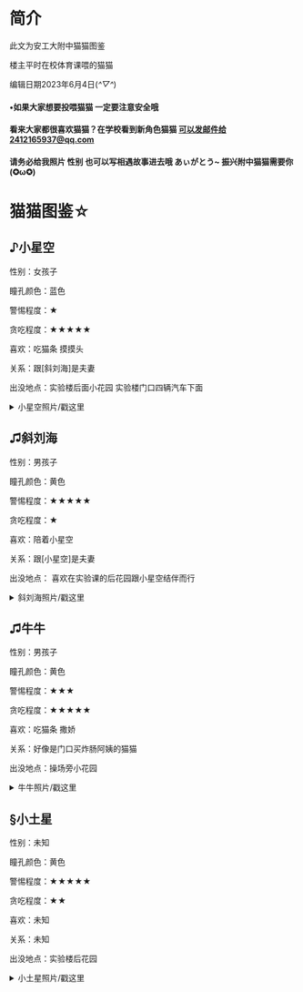 # 简介
此文为安工大附中猫猫图鉴

楼主平时在校体育课喂的猫猫

编辑日期2023年6月4日(*^▽^*)

#### •如果大家想要投喂猫猫 一定要注意安全哦

#### 看来大家都很喜欢猫猫？在学校看到新角色猫猫 可以发邮件给2412165937@qq.com

#### 请务必给我照片 性别 也可以写相遇故事进去哦 あぃがとう~ 振兴附中猫猫需要你(✪ω✪)

# 猫猫图鉴☆

## ♪小星空

性别：女孩子

瞳孔颜色：蓝色

警惕程度：★

贪吃程度：★★★★★

喜欢：吃猫条 摸摸头

关系：跟[斜刘海]是夫妻

出没地点：实验楼后面小花园 实验楼门口四辆汽车下面

<details>
<summary>小星空照片/戳这里</summary>
<img src= https://github.com/wei-eeeatOVO/schoolcat/assets/118591722/7bf8ee33-d977-4329-bb96-66f53b81f647
 /> 
 此图为刚吃完猫条的抓拍
  </details>

## ♫斜刘海

性别：男孩子

瞳孔颜色：黄色

警惕程度：★★★★★

贪吃程度：★

喜欢：陪着小星空

关系：跟[小星空]是夫妻

出没地点： 喜欢在实验课的后花园跟小星空结伴而行

<details>
<summary>斜刘海照片/戳这里</summary>
<img src= https://github.com/wei-eeeatOVO/schoolcat/assets/118591722/fbbae019-39e0-453d-84ff-8b7e4585a870
 /> 
 
    此图为夫妻照 小星空后面是斜刘海
  </details>
  
  ## ♫牛牛
  
性别：男孩子

瞳孔颜色：黄色

警惕程度：★★★

贪吃程度：★★★★★

喜欢：吃猫条 撒娇

关系：好像是门口买炸肠阿姨的猫猫

出没地点：操场旁小花园 

<details>
<summary>牛牛照片/戳这里</summary>
<img src= https://github.com/wei-eeeatOVO/schoolcat/assets/118591722/02706106-79ab-4a98-af4d-d304d8309d2f
     
 /> 
 
 此图为牛牛恰猫条照片
</details>

## §小土星

性别：未知

瞳孔颜色：黄色

警惕程度：★★★★★

贪吃程度：★★

喜欢：未知

关系：未知

出没地点：实验楼后花园

<details>
<summary>小土星照片/戳这里</summary>
<img src= https://github.com/wei-eeeatOVO/schoolcat/assets/118591722/d20cb29e-b44b-4a7c-a435-4b76ef9a24d3

 /> 
 
 此图为抓拍
</details>
